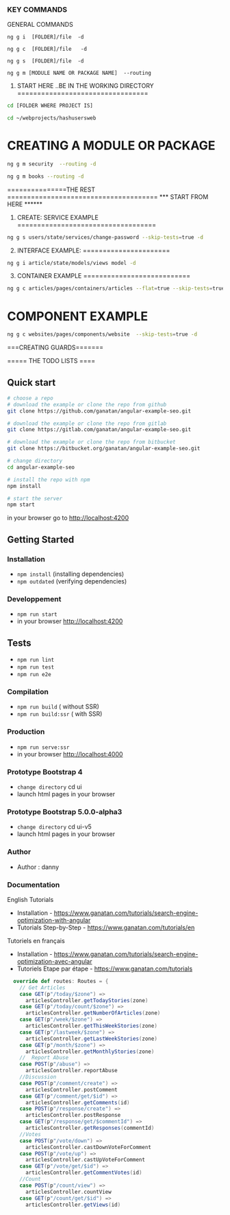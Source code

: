 ### KEY COMMANDS 

GENERAL COMMANDS

`ng g i  [FOLDER]/file  -d`

`ng g c  [FOLDER]/file   -d`

`ng g s  [FOLDER]/file  -d`

`ng g m [MODULE NAME OR PACKAGE NAME]  --routing`

1) START HERE ..BE IN THE WORKING DIRECTORY
=================================
```bash
cd [FOLDER WHERE PROJECT IS]
```

```bash 
cd ~/webprojects/hashusersweb
```

CREATING A MODULE OR PACKAGE
=============================

```bash
ng g m security  --routing -d
```
```bash
ng g m books --routing -d
```

===============THE REST ======================================
*** START FROM HERE ******

1) CREATE: SERVICE  EXAMPLE
===================================
```bash
ng g s users/state/services/change-password --skip-tests=true -d
```

2) INTERFACE EXAMPLE:
======================
 ```bash
 ng g i article/state/models/views model -d 
 ```

3)  CONTAINER EXAMPLE
===========================
    
```bash 
ng g c articles/pages/containers/articles --flat=true --skip-tests=true -d 
```

 COMPONENT EXAMPLE
 ===========================

```bash 
ng g c websites/pages/components/website  --skip-tests=true -d 
```


  ===CREATING GUARDS=======


  ===== THE TODO LISTS ====

## Quick start

```bash
# choose a repo
# download the example or clone the repo from github
git clone https://github.com/ganatan/angular-example-seo.git

# download the example or clone the repo from gitlab
git clone https://gitlab.com/ganatan/angular-example-seo.git

# download the example or clone the repo from bitbucket
git clone https://bitbucket.org/ganatan/angular-example-seo.git

# change directory
cd angular-example-seo

# install the repo with npm
npm install

# start the server
npm start

```
in your browser go to [http://localhost:4200](http://localhost:4200) 

## Getting Started

### Installation
* `npm install` (installing dependencies)
* `npm outdated` (verifying dependencies)

### Developpement
* `npm run start`
* in your browser [http://localhost:4200](http://localhost:4200) 

## Tests
* `npm run lint`
* `npm run test`
* `npm run e2e`

### Compilation
* `npm run build`       ( without SSR)
* `npm run build:ssr`   ( with SSR)

### Production
* `npm run serve:ssr`
* in your browser [http://localhost:4000](http://localhost:4000) 

### Prototype Bootstrap 4
* `change directory` cd ui
* launch html pages in your browser

### Prototype Bootstrap 5.0.0-alpha3
* `change directory` cd ui-v5
* launch html pages in your browser


### Author
* Author  : danny

### Documentation

English Tutorials
- Installation - https://www.ganatan.com/tutorials/search-engine-optimization-with-angular
- Tutorials Step-by-Step - https://www.ganatan.com/tutorials/en

Tutoriels en français
- Installation - https://www.ganatan.com/tutorials/search-engine-optimization-avec-angular
- Tutoriels Etape par étape - https://www.ganatan.com/tutorials

```scala
  override def routes: Routes = {
    // Get Articles
    case GET(p"/today/$zone") =>
      articlesController.getTodayStories(zone)
    case GET(p"/today/count/$zone") =>
      articlesController.getNumberOfArticles(zone)
    case GET(p"/week/$zone") =>
      articlesController.getThisWeekStories(zone)
    case GET(p"/lastweek/$zone") =>
      articlesController.getLastWeekStories(zone)
    case GET(p"/month/$zone") =>
      articlesController.getMonthlyStories(zone)
    //  Report Abuse
    case POST(p"/abuse") =>
      articlesController.reportAbuse
    //Discussion
    case POST(p"/comment/create") =>
      articlesController.postComment
    case GET(p"/comment/get/$id") =>
      articlesController.getComments(id)
    case POST(p"/response/create") =>
      articlesController.postResponse
    case GET(p"/response/get/$commentId") =>
      articlesController.getResponses(commentId)
    //Votes
    case POST(p"/vote/down") =>
      articlesController.castDownVoteForComment
    case POST(p"/vote/up") =>
      articlesController.castUpVoteForComment
    case GET(p"/vote/get/$id") =>
      articlesController.getCommentVotes(id)
    //Count
    case POST(p"/count/view") =>
      articlesController.countView
    case GET(p"/count/get/$id") =>
      articlesController.getViews(id)

```
